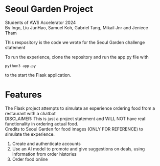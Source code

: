 # Seoul Garden Project 
Students of AWS Accelerator 2024  
By Ingo, Liu JunHao, Samuel Koh, Gabriel Tang, Mikail Jnr and Jeniece Tham  

This respository is the code we wrote for the Seoul Garden challenge statement  

To run the experience, clone the repository and run the app.py file with  
```
python3 app.py
```
to the start the Flask application.  


# Features
The Flask project attempts to simulate an experience ordering food from a restaurant with a chatbot  
DISCLAIMER: This is just a project statement and WILL NOT have real functionality in ordering actual food.  
Credits to Seoul Garden for food images (ONLY FOR REFERENCE) to simulate the experience.  
1) Create and authenticate accounts 
2) Use an AI model to promote and give suggestions on deals, using information from order histories
3) Order food online
